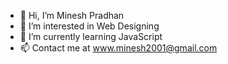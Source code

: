 - 👋 Hi, I’m Minesh Pradhan
- 👀 I’m interested in Web Designing
- 🌱 I’m currently learning JavaScript
- 📫 Contact me at www.minesh2001@gmail.com

<!---
MineshPradhan/MineshPradhan is a ✨ special ✨ repository because its `README.md` (this file) appears on your GitHub profile.
You can click the Preview link to take a look at your changes.
--->
